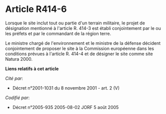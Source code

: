 # Article R414-6

Lorsque le site inclut tout ou partie d'un terrain militaire, le projet de désignation mentionné à l'article R. 414-3 est
établi conjointement par le ou les préfets et par le commandant de la région terre.

Le ministre chargé de l'environnement et le ministre de la défense décident conjointement de proposer le site à la Commission
européenne dans les conditions prévues à l'article R. 414-4 et de désigner le site comme site Natura 2000.

**Liens relatifs à cet article**

_Cité par_:

  - Décret n°2001-1031 du 8 novembre 2001 - art. 2 (V)

_Codifié par_:

  - Décret n°2005-935 2005-08-02 JORF 5 août 2005
